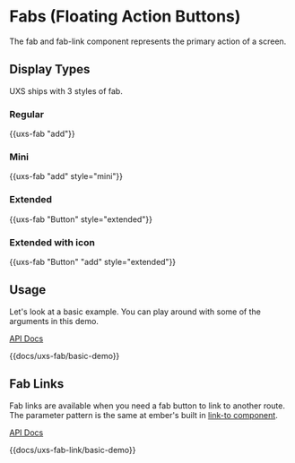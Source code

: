 # Fabs (Floating Action Buttons)

The fab and fab-link component represents the primary action of a screen.

## Display Types

UXS ships with 3 styles of fab.

### Regular

<div class="uxs">
  {{uxs-fab "add"}}
</div>

### Mini

<div class="uxs">
  {{uxs-fab "add" style="mini"}}
</div>

### Extended

<div class="uxs">
  {{uxs-fab "Button" style="extended"}}
</div>

### Extended with icon

<div class="uxs">
  {{uxs-fab "Button" "add" style="extended"}}
</div>

## Usage

Let's look at a basic example. You can play around with some of the arguments in this demo.

[API Docs](/docs/api/components/uxs-fab)

{{docs/uxs-fab/basic-demo}}

## Fab Links

Fab links are available when you need a fab button to link to another route. The parameter pattern is the same at ember's built in [link-to component](https://guides.emberjs.com/release/templates/links/).

[API Docs](/docs/api/components/uxs-fab-link)

{{docs/uxs-fab-link/basic-demo}}
